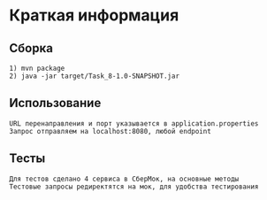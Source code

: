 # Краткая информация

## Сборка
    1) mvn package
    2) java -jar target/Task_8-1.0-SNAPSHOT.jar

## Использование
    URL перенаправления и порт указывается в application.properties
    Запрос отправляем на localhost:8080, любой endpoint

## Тесты
    Для тестов сделано 4 сервиса в СберМок, на основные методы
    Тестовые запросы редиректятся на мок, для удобства тестирования
